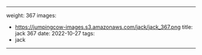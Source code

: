 
---
weight: 367
images:
- https://jumpingcow-images.s3.amazonaws.com/jack/jack_367.png
title: jack 367
date: 2022-10-27
tags:
- jack
---
